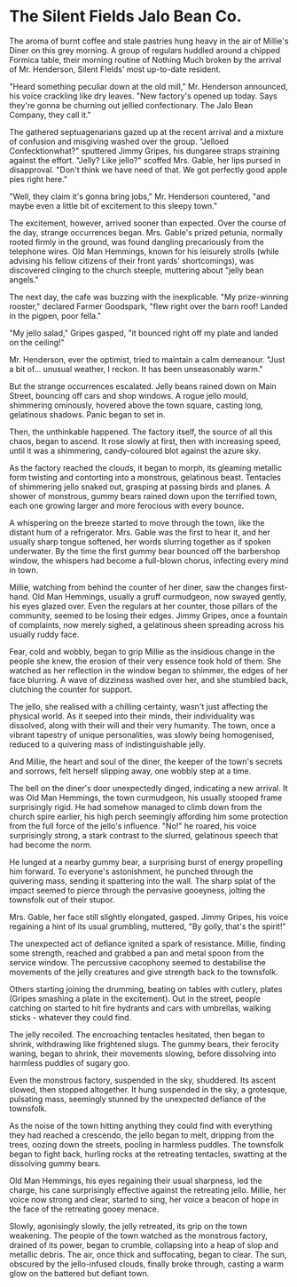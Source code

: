# The Silent Fields Jalo Bean Co.
The aroma of burnt coffee and stale pastries hung heavy in the air of Millie's Diner on this grey morning. A group of regulars huddled around a chipped Formica table, their morning routine of Nothing Much broken by the arrival of Mr. Henderson, Silent FIelds' most up-to-date resident.

"Heard something peculiar down at the old mill," Mr. Henderson announced, his voice crackling like dry leaves. "New factory's opened up today. Says they're gonna be churning out jellied confectionary. The Jalo Bean Company, they call it."

The gathered septuagenarians gazed up at the recent arrival and a mixture of confusion and misgiving washed over the group.
"Jelloed Confecktionwhat?" sputtered Jimmy Gripes, his dungaree straps straining against the effort.
"Jelly? Like jello?" scoffed Mrs. Gable, her lips pursed in disapproval. "Don't think we have need of that. We got perfectly good apple pies right here."

"Well, they claim it's gonna bring jobs," Mr. Henderson countered, "and maybe even a little bit of excitement to this sleepy town."

The excitement, however, arrived sooner than expected. Over the course of the day, strange occurrences began. Mrs. Gable's prized petunia, normally rooted firmly in the ground, was found dangling precariously from the telephone wires. Old Man Hemmings, known for his leisurely strolls (while advising his fellow citizens of their front yards' shortcomings), was discovered clinging to the church steeple, muttering about "jelly bean angels."

The next day, the cafe was buzzing with the inexplicable. "My prize-winning rooster," declared Farmer Goodspark, "flew right over the barn roof! Landed in the pigpen, poor fella."

"My jello salad," Gripes gasped, "it bounced right off my plate and landed on the ceiling!"

Mr. Henderson, ever the optimist, tried to maintain a calm demeanour. "Just a bit of… unusual weather, I reckon. It has been unseasonably warm."

But the strange occurrences escalated. Jelly beans rained down on Main Street, bouncing off cars and shop windows. A rogue jello mould, shimmering ominously, hovered above the town square, casting long, gelatinous shadows. Panic began to set in.

Then, the unthinkable happened. The factory itself, the source of all this chaos, began to ascend. It rose slowly at first, then with increasing speed, until it was a shimmering, candy-coloured blot against the azure sky.

As the factory reached the clouds, it began to morph, its gleaming metallic form twisting and contorting into a monstrous, gelatinous beast. Tentacles of shimmering jello snaked out, grasping at passing birds and planes. A shower of monstrous, gummy bears rained down upon the terrified town, each one growing larger and more ferocious with every bounce.

A whispering on the breeze started to move through the town, like the distant hum of a refrigerator. Mrs. Gable was the first to hear it, and her usually sharp tongue softened, her words slurring together as if spoken underwater. By the time the first gummy bear bounced off the barbershop window, the whispers had become a full-blown chorus, infecting every mind in town.

Millie, watching from behind the counter of her diner, saw the changes first-hand. Old Man Hemmings, usually a gruff curmudgeon, now swayed gently, his eyes glazed over. Even the regulars at her counter, those pillars of the community, seemed to be losing their edges. Jimmy Gripes, once a fountain of complaints, now merely sighed, a gelatinous sheen spreading across his usually ruddy face.

Fear, cold and wobbly, began to grip Millie as the insidious change in the people she knew, the erosion of their very essence took hold of them. She watched as her reflection in the window began to shimmer, the edges of her face blurring. A wave of dizziness washed over her, and she stumbled back, clutching the counter for support.

The jello, she realised with a chilling certainty, wasn't just affecting the physical world. As it seeped into their minds, their individuality was dissolved, along with their will and their very humanity. The town, once a vibrant tapestry of unique personalities, was slowly being homogenised, reduced to a quivering mass of indistinguishable jelly.

And Millie, the heart and soul of the diner, the keeper of the town's secrets and sorrows, felt herself slipping away, one wobbly step at a time.

The bell on the diner's door unexpectedly dinged, indicating a new arrival. It was Old Man Hemmings, the town curmudgeon, his usually stooped frame surprisingly rigid. He had somehow managed to climb down from the church spire earlier, his high perch seemingly affording him some protection from the full force of the jello's influence. "No!" he roared, his voice surprisingly strong, a stark contrast to the slurred, gelatinous speech that had become the norm.

He lunged at a nearby gummy bear, a surprising burst of energy propelling him forward. To everyone's astonishment, he punched through the quivering mass, sending it spattering into the wall. The sharp splat of the impact seemed to pierce through the pervasive gooeyness, jolting the townsfolk out of their stupor.

Mrs. Gable, her face still slightly elongated, gasped. Jimmy Gripes, his voice regaining a hint of its usual grumbling, muttered, "By golly, that's the spirit!"

The unexpected act of defiance ignited a spark of resistance. Millie, finding some strength, reached and grabbed a pan and metal spoon from the service window. The percussive cacophony seemed to destabilise the movements of the jelly creatures and give strength back to the townsfolk.

Others starting joining the drumming, beating on tables with cutlery, plates (Gripes smashing a plate in the excitement). Out in the street, people catching on started to hit fire hydrants and cars with umbrellas, walking sticks - whatever they could find. 

The jelly recoiled. The encroaching tentacles hesitated, then began to shrink, withdrawing like frightened slugs. The gummy bears, their ferocity waning, began to shrink, their movements slowing, before dissolving into harmless puddles of sugary goo.

Even the monstrous factory, suspended in the sky, shuddered. Its ascent slowed, then stopped altogether. It hung suspended in the sky, a grotesque, pulsating mass, seemingly stunned by the unexpected defiance of the townsfolk.

As the noise of the town hitting anything they could find with everything they had reached a crescendo, the jello began to melt, dripping from the trees, oozing down the streets, pooling in harmless puddles. The townsfolk began to fight back, hurling rocks at the retreating tentacles, swatting at the dissolving gummy bears.

Old Man Hemmings, his eyes regaining their usual sharpness, led the charge, his cane surprisingly effective against the retreating jello. Millie, her voice now strong and clear, started to sing, her voice a beacon of hope in the face of the retreating gooey menace.

Slowly, agonisingly slowly, the jelly retreated, its grip on the town weakening. The people of the town watched as the monstrous factory, drained of its power, began to crumble, collapsing into a heap of slop and metallic debris. The air, once thick and suffocating, began to clear. The sun, obscured by the jello-infused clouds, finally broke through, casting a warm glow on the battered but defiant town.